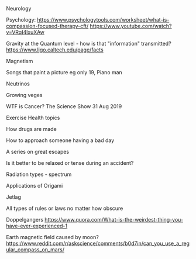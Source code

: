 

Neurology

Psychology: https://www.psychologytools.com/worksheet/what-is-compassion-focused-therapy-cft/
https://www.youtube.com/watch?v=VRqI4lxuXAw

Gravity at the Quantum level - how is that "information" transmitted?
https://www.ligo.caltech.edu/page/facts  


Magnetism

Songs that paint a picture eg only 19, Piano man

Neutrinos

Growing veges

WTF is Cancer? The Science Show 31 Aug 2019

Exercise Health topics

How drugs are made

How to approach someone having a bad day

A series on great escapes

Is it better to be relaxed or tense during an accident?

Radiation types - spectrum

Applications of Origami

Jetlag

All types of rules or laws no matter how obscure

Doppelgangers https://www.quora.com/What-is-the-weirdest-thing-you-have-ever-experienced-1

Earth magnetic field caused by moon?
https://www.reddit.com/r/askscience/comments/b0d7in/can_you_use_a_regular_compass_on_mars/
